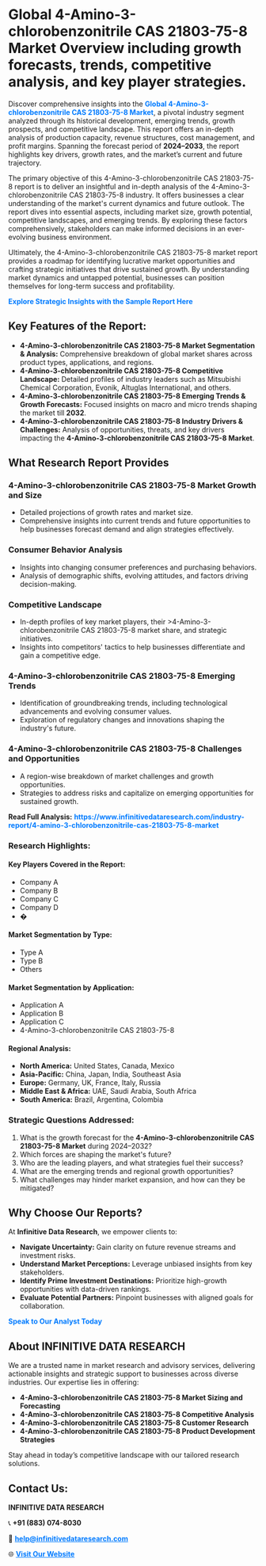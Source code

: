 <h1>Global 4-Amino-3-chlorobenzonitrile CAS 21803-75-8 Market Overview including growth forecasts, trends, competitive analysis, and key player strategies.</h1>
<p>
Discover comprehensive insights into the 
<a href="https://www.infinitivedataresearch.com/industry-report/4-amino-3-chlorobenzonitrile-cas-21803-75-8-market" rel="dofollow" style="color: #007BFF; text-decoration: none;"><strong>Global 4-Amino-3-chlorobenzonitrile CAS 21803-75-8 Market</strong></a>, a pivotal industry segment analyzed through its historical development, emerging trends, growth prospects, and competitive landscape. This report offers an in-depth analysis of production capacity, revenue structures, cost management, and profit margins. Spanning the forecast period of <strong>2024–2033</strong>, the report highlights key drivers, growth rates, and the market’s current and future trajectory.
</p>
<p>
The primary objective of this 4-Amino-3-chlorobenzonitrile CAS 21803-75-8 report is to deliver an insightful and in-depth analysis of the 4-Amino-3-chlorobenzonitrile CAS 21803-75-8 industry. It offers businesses a clear understanding of the market's current dynamics and future outlook. The report dives into essential aspects, including market size, growth potential, competitive landscapes, and emerging trends. By exploring these factors comprehensively, stakeholders can make informed decisions in an ever-evolving business environment.
</p>
<p>
Ultimately, the 4-Amino-3-chlorobenzonitrile CAS 21803-75-8 market report provides a roadmap for identifying lucrative market opportunities and crafting strategic initiatives that drive sustained growth. By understanding market dynamics and untapped potential, businesses can position themselves for long-term success and profitability.
</p>
<p>
<a href="https://www.infinitivedataresearch.com/request-sample/reportId=107422" style="color: #007BFF; text-decoration: none;"><strong>Explore Strategic Insights with the Sample Report Here</strong></a>
</p>

<h2>Key Features of the Report:</h2>
<ul>
<li><strong>4-Amino-3-chlorobenzonitrile CAS 21803-75-8 Market Segmentation & Analysis:</strong> Comprehensive breakdown of global market shares across product types, applications, and regions.</li>
<li><strong>4-Amino-3-chlorobenzonitrile CAS 21803-75-8 Competitive Landscape:</strong> Detailed profiles of industry leaders such as Mitsubishi Chemical Corporation, Evonik, Altuglas International, and others.</li>
<li><strong>4-Amino-3-chlorobenzonitrile CAS 21803-75-8 Emerging Trends & Growth Forecasts:</strong> Focused insights on macro and micro trends shaping the market till <strong>2032</strong>.</li>
<li><strong>4-Amino-3-chlorobenzonitrile CAS 21803-75-8 Industry Drivers & Challenges:</strong> Analysis of opportunities, threats, and key drivers impacting the <strong>4-Amino-3-chlorobenzonitrile CAS 21803-75-8 Market</strong>.</li>
</ul>

<h2>What Research Report Provides</h2>
<h3>4-Amino-3-chlorobenzonitrile CAS 21803-75-8 Market Growth and Size</h3>
<ul>
<li>Detailed projections of growth rates and market size.</li>
<li>Comprehensive insights into current trends and future opportunities to help businesses forecast demand and align strategies effectively.</li>
</ul>

<h3>Consumer Behavior Analysis</h3>
<ul>
<li>Insights into changing consumer preferences and purchasing behaviors.</li>
<li>Analysis of demographic shifts, evolving attitudes, and factors driving decision-making.</li>
</ul>

<h3>Competitive Landscape</h3>
<ul>
<li>In-depth profiles of key market players, their >4-Amino-3-chlorobenzonitrile CAS 21803-75-8 market share, and strategic initiatives.</li>
<li>Insights into competitors' tactics to help businesses differentiate and gain a competitive edge.</li>
</ul>

<h3>4-Amino-3-chlorobenzonitrile CAS 21803-75-8 Emerging Trends</h3>
<ul>
<li>Identification of groundbreaking trends, including technological advancements and evolving consumer values.</li>
<li>Exploration of regulatory changes and innovations shaping the industry's future.</li>
</ul>

<h3>4-Amino-3-chlorobenzonitrile CAS 21803-75-8 Challenges and Opportunities</h3>
<ul>
<li>A region-wise breakdown of market challenges and growth opportunities.</li>
<li>Strategies to address risks and capitalize on emerging opportunities for sustained growth.</li>
</ul>
<p><strong>Read Full Analysis:</strong> <a href="https://www.infinitivedataresearch.com/industry-report/4-amino-3-chlorobenzonitrile-cas-21803-75-8-market" rel="dofollow" style="color: #007BFF; text-decoration: none;"><strong>https://www.infinitivedataresearch.com/industry-report/4-amino-3-chlorobenzonitrile-cas-21803-75-8-market</strong></a></p>
<h3>Research Highlights:</h3>
<h4>Key Players Covered in the Report:</h4>
<ul><li>Company A</li><li>Company B</li><li>Company C</li><li>Company D</li><li>�</li></ul>
<h4>Market Segmentation by Type:</h4>
<ul><li>Type A</li><li>Type B</li><li>Others</li></ul>
<h4>Market Segmentation by Application:</h4>
<ul><li>Application A</li><li>Application B</li><li>Application C</li><li>4-Amino-3-chlorobenzonitrile CAS 21803-75-8</li></ul>

<h4>Regional Analysis:</h4>
<ul>
<li><strong>North America:</strong> United States, Canada, Mexico</li>
<li><strong>Asia-Pacific:</strong> China, Japan, India, Southeast Asia</li>
<li><strong>Europe:</strong> Germany, UK, France, Italy, Russia</li>
<li><strong>Middle East & Africa:</strong> UAE, Saudi Arabia, South Africa</li>
<li><strong>South America:</strong> Brazil, Argentina, Colombia</li>
</ul>

<h3>Strategic Questions Addressed:</h3>
<ol>
<li>What is the growth forecast for the <strong>4-Amino-3-chlorobenzonitrile CAS 21803-75-8 Market</strong> during 2024–2032?</li>
<li>Which forces are shaping the market's future?</li>
<li>Who are the leading players, and what strategies fuel their success?</li>
<li>What are the emerging trends and regional growth opportunities?</li>
<li>What challenges may hinder market expansion, and how can they be mitigated?</li>
</ol>

<h2>Why Choose Our Reports?</h2>
<p>At <strong>Infinitive Data Research</strong>, we empower clients to:</p>
<ul>
<li><strong>Navigate Uncertainty:</strong> Gain clarity on future revenue streams and investment risks.</li>
<li><strong>Understand Market Perceptions:</strong> Leverage unbiased insights from key stakeholders.</li>
<li><strong>Identify Prime Investment Destinations:</strong> Prioritize high-growth opportunities with data-driven rankings.</li>
<li><strong>Evaluate Potential Partners:</strong> Pinpoint businesses with aligned goals for collaboration.</li>
</ul>
<p><a href="https://www.infinitivedataresearch.com/industry-report/4-amino-3-chlorobenzonitrile-cas-21803-75-8-market" rel="dofollow" style="color: #007BFF; text-decoration: none;"><strong>Speak to Our Analyst Today</strong></a></p>

<h2>About INFINITIVE DATA RESEARCH</h2>
<p>We are a trusted name in market research and advisory services, delivering actionable insights and strategic support to businesses across diverse industries. Our expertise lies in offering:</p>
<ul>
<li><strong>4-Amino-3-chlorobenzonitrile CAS 21803-75-8 Market Sizing and Forecasting</strong></li>
<li><strong>4-Amino-3-chlorobenzonitrile CAS 21803-75-8 Competitive Analysis</strong></li>
<li><strong>4-Amino-3-chlorobenzonitrile CAS 21803-75-8 Customer Research</strong></li>
<li><strong>4-Amino-3-chlorobenzonitrile CAS 21803-75-8 Product Development Strategies</strong></li>
</ul>
<p>Stay ahead in today’s competitive landscape with our tailored research solutions.</p>

<h2>Contact Us:</h2>
<p><strong>INFINITIVE DATA RESEARCH</strong></p>
<p>📞 <strong>+91 (883) 074-8030</strong></p>
<p>📧 <strong><a href="mailto:help@infinitivedataresearch.com" style="color: #007BFF;">help@infinitivedataresearch.com</a></strong></p>
<p>🌐 <strong><a href="https://www.infinitivedataresearch.com" rel="dofollow" style="color: #007BFF;">Visit Our Website</a></strong></p>